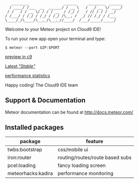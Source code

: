 
       ________                ______     ________  ______
      / ____/ /___  __  ______/ / __ \   /  _/ __ \/ ____/
     / /   / / __ \/ / / / __  / /_/ /   / // / / / __/
    / /___/ / /_/ / /_/ / /_/ /\__, /  _/ // /_/ / /___
    \____/_/\____/\__,_/\__,_//____/  /___/_____/_____/


Welcome to your Meteor project on Cloud9 IDE!

To run your new app open your terminal and type:

    $ meteor --port $IP:$PORT

[preview in c9](https://intheshop-laureatets.c9.io/ "preview")

[Latest *"Stable"*](http://intheshop.meteor.com/ "Try  it")

[performance statistics](https://ui.kadira.io/ "perfmon(requires login)")

Happy coding!
The Cloud9 IDE team

## Support & Documentation

Meteor documentation can be found at http://docs.meteor.com/

## Installed packages
|package            |feature                        |
|-------------------|-------------------------------|
|twbs:bootstrap     |css/mobile ui                  |
|iron:router        |routing/routes/route based subs|
|pcel:loading       |fancy loading screen           |
|meteorhacks:kadira |performance monitoring         |
